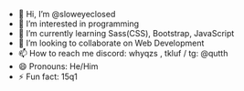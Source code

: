 - 👋 Hi, I’m @sloweyeclosed
- 👀 I’m interested in programming
- 🌱 I’m currently learning Sass(CSS), Bootstrap, JavaScript 
- 💞️ I’m looking to collaborate on Web Development
- 📫 How to reach me discord: whyqzs , tkluf / tg: @qutth
- 😄 Pronouns: He/Him 
- ⚡ Fun fact: 15q1

<!---
sloweyeclosed/sloweyeclosed is a ✨ special ✨ repository because its `README.md` (this file) appears on your GitHub profile.
You can click the Preview link to take a look at your changes.
--->
